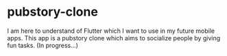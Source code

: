 # pubstory-clone

I am here to understand of Flutter which I want to use in my future mobile apps.
This app is a pubstory clone which aims to socialize people by giving fun tasks. (In progress...)
